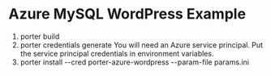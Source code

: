 # Azure MySQL WordPress Example

1. porter build
1. porter credentials generate
    You will need an Azure service principal. Put the service principal credentials in environment variables.
1. porter install --cred porter-azure-wordpress --param-file params.ini